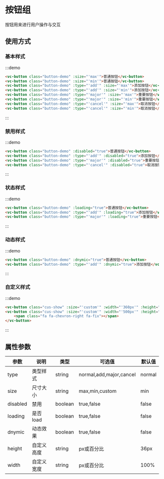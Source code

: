 # 按钮组

按钮用来进行用户操作与交互

## 使用方式

### 基本样式

:::demo
```html
<vc-button class="button-demo" :size="'max'">普通按钮</vc-button>
<vc-button class="button-demo" :size="'min'">普通按钮</vc-button>
<vc-button class="button-demo" :type="'add'" :size="'max'">添加按钮</vc-button>
<vc-button class="button-demo" :type="'add'" :size="'min'">添加按钮</vc-button>
<vc-button class="button-demo" :type="'major'" :size="'max'">重要按钮</vc-button>
<vc-button class="button-demo" :type="'major'" :size="'min'">重要按钮</vc-button>
<vc-button class="button-demo" :type="'cancel'" :size="'max'">取消按钮</vc-button>
<vc-button class="button-demo" :type="'cancel'" :size="'min'">取消按钮</vc-button>
```
:::

### 禁用样式

:::demo
```html
<vc-button class="button-demo" :disabled="true">普通按钮</vc-button>
<vc-button class="button-demo" :type="'add'" :disabled="true">添加按钮</vc-button>
<vc-button class="button-demo" :type="'major'" :disabled="true">重要按钮</vc-button>
<vc-button class="button-demo" :type="'cancel'" :disabled="true">取消按钮</vc-button>
```
:::

### 状态样式

:::demo
```html
<vc-button class="button-demo" :loading="true">普通按钮</vc-button>
<vc-button class="button-demo" :type="'add'" :loading="true">添加按钮</vc-button>
<vc-button class="button-demo" :type="'major'" :loading="true">重要按钮</vc-button>
```
:::

### 动态样式

:::demo
```html
<vc-button class="button-demo" :dnymic="true">普通按钮</vc-button>
<vc-button class="button-demo" :type="'add'" :dnymic="true">添加按钮</vc-button>
```
:::

### 自定义样式

:::demo
```html
<vc-button class="cus-show" :size="'custom'" :width="'360px'" :height="'48px'">自定义按钮</vc-button>
<vc-button class="cus-show" :size="'custom'" :width="'500px'" :height="'48px'">自定义按钮
    <span class="fa fa-chevron-right fa-fix"></span>
</vc-button>
```
:::

## 属性参数

| 参数 | 说明 |	类型 |	可选值 |	默认值 |
|---|---|---|---|---|
| type | 类型样式 | string | normal,add,major,cancel | normal |
| size | 尺寸大小 | string | max,min,custom | min |
| disabled | 禁用 | boolean | true,false | false |
| loading | 是否load | boolean | true,false | false |
| dnymic | 动态效果 | boolean | true,false | false |
| height | 自定义高度 | string | px或百分比 | 36px |
| width | 自定义宽度 | string | px或百分比 | 100% |

<style>
.button-demo {
    margin: 10px;
}
.cus-show {
    margin: 10px 5px;
}
.fa-fix {
    color:#fff;
    margin-left: 10px;
}
</style>
